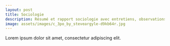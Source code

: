 ```yaml
---
layout: post
title: Sociologie
description: Résumé et rapport sociologie avec entretiens, observations et bilan
image: assets/images/c_3po_by_steveargyle-d9kb64r.jpg
---
```


Lorem ipsum dolor sit amet, consectetur adipiscing elit.
